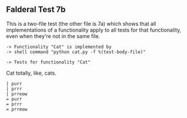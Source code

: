 Falderal Test 7b
----------------

This is a two-file test (the other file is 7a) which shows
that all implementations of a functionality apply to all
tests for that functionality, even when they're not in
the same file.

    -> Functionality "Cat" is implemented by
    -> shell command "python cat.py -f %(test-body-file)"

    -> Tests for functionality "Cat"

Cat totally, like, cats.

    | purr
    | prrr
    | prreow
    = purr
    = prrr
    = prreow
